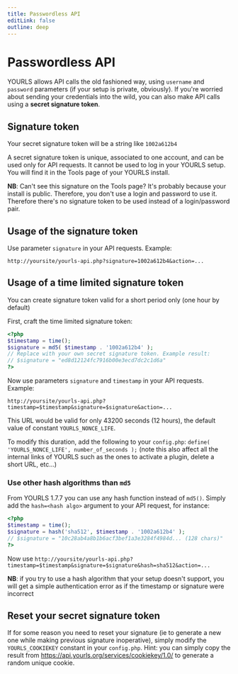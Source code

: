 ```yaml
---
title: Passwordless API
editLink: false
outline: deep
---
```


# Passwordless API

YOURLS allows API calls the old fashioned way, using `username` and `password` parameters (if your setup is private, obviously). If you're worried about sending your credentials into the wild, you can also make API calls using a **secret signature token**.

## Signature token

Your secret signature token will be a string like `1002a612b4`

A secret signature token is unique, associated to one account, and can be used only for API requests. It cannot be used to log in your YOURLS setup. You will find it in the Tools page of your YOURLS install.

**NB**: Can't see this signature on the Tools page? It's probably because your install is public. Therefore, you don't use a login and password to use it. Therefore there's no signature token to be used instead of a login/password pair.

## Usage of the signature token

Use parameter `signature` in your API requests. Example:

`http://yoursite/yourls-api.php?signature=1002a612b4&action=...`

## Usage of a time limited signature token

You can create signature token valid for a short period only (one hour by default)

First, craft the time limited signature token:

```php
<?php
$timestamp = time();
$signature = md5( $timestamp . '1002a612b4' );
// Replace with your own secret signature token. Example result:
// $signature = "ed8d12124fc7916b00e3ecd7dc2c1d6a"
?>
```

Now use parameters `signature` and `timestamp` in your API requests. Example:

`http://yoursite/yourls-api.php?timestamp=$timestamp&signature=$signature&action=...`

This URL would be valid for only 43200 seconds (12 hours), the default value of constant `YOURLS_NONCE_LIFE`.

To modify this duration, add the following to your `config.php`:
`define( 'YOURLS_NONCE_LIFE', number_of_seconds );`
(note this also affect all the internal links of YOURLS such as the ones to activate a plugin, delete a short URL, etc...)

### Use other hash algorithms than `md5`

From YOURLS 1.7.7 you can use any hash function instead of `md5()`. Simply add the `hash=<hash algo>` argument to your API request, for instance:

```php
<?php
$timestamp = time();
$signature = hash('sha512', $timestamp . '1002a612b4' );
// $signature = "10c28ab4a8b1b6acf3bef1a3e3284f4984d... (128 chars)"
?>
```

Now use `http://yoursite/yourls-api.php?timestamp=$timestamp&signature=$signature&hash=sha512&action=...`

**NB**: if you try to use a hash algorithm that your setup doesn't support, you will get a simple authentication error as if the timestamp or signature were incorrect

## Reset your secret signature token

If for some reason you need to reset your signature (ie to generate a new one while making previous signature inoperative), simply modify the `YOURLS_COOKIEKEY` constant in your `config.php`. Hint: you can simply copy the result from https://api.yourls.org/services/cookiekey/1.0/ to generate a random unique cookie.
